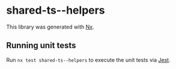 # shared-ts--helpers

This library was generated with [Nx](https://nx.dev).

## Running unit tests

Run `nx test shared-ts--helpers` to execute the unit tests via [Jest](https://jestjs.io).
